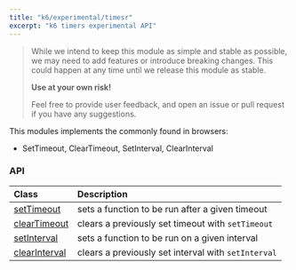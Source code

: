 ```yaml
---
title: "k6/experimental/timesr"
excerpt: "k6 timers experimental API"
---
```


<Blockquote mod="attention" title="The redis module is experimental, use at your own risk">

While we intend to keep this module as simple and stable as possible,
we may need to add features or introduce breaking changes.
This could happen at any time until we release this module as stable.

**Use at your own risk!**

Feel free to provide user feedback, and open an issue or pull request if you have any suggestions.

</Blockquote>


This modules implements the commonly found in browsers:
- SetTimeout, ClearTimeout, SetInterval, ClearInterval


### API

| Class                                       | Description                                                                                    |
| :------------------------------------------ | :--------------------------------------------------------------------------------------------- |
| [setTimeout](https://developer.mozilla.org/en-US/docs/Web/API/setTimeout)     | sets a function to be run after a given timeout  |
| [clearTimeout](https://developer.mozilla.org/en-US/docs/Web/API/clearTimeout) | clears a previously set timeout with `setTimeout` |
| [setInterval](https://developer.mozilla.org/en-US/docs/Web/API/setInterval)   | sets a function to be run on a given interval |
| [clearInterval](https://developer.mozilla.org/en-US/docs/Web/API/setInterval) | clears a previously set interval with `setInterval` |
